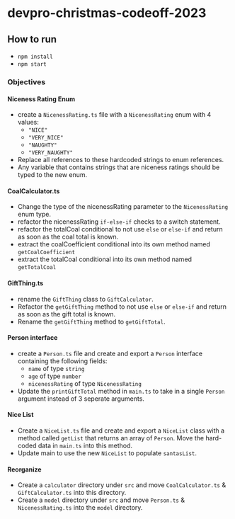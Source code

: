 # devpro-christmas-codeoff-2023

## How to run

- `npm install`
- `npm start`

### Objectives

#### Niceness Rating Enum

- create a `NicenessRating.ts` file with a `NicenessRating` enum with 4 values:
  - `"NICE"`
  - `"VERY_NICE"`
  - `"NAUGHTY"`
  - `"VERY_NAUGHTY"`
- Replace all references to these hardcoded strings to enum references. 
- Any variable that contains strings that are niceness ratings should be typed to the new enum.

#### CoalCalculator.ts

- Change the type of the nicenessRating parameter to the `NicenessRating` enum type.
- refactor the nicenessRating `if-else-if` checks to a switch statement.
- refactor the totalCoal conditional to not use `else` or `else-if` and return as soon as the coal total is known.
- extract the coalCoefficient conditional into its own method named `getCoalCoefficient`
- extract the totalCoal conditional into its own method named `getTotalCoal`

#### GiftThing.ts

- rename the `GiftThing` class to `GiftCalculator`.
- Refactor the `getGiftThing` method to not use `else` or `else-if` and return as soon as the gift total is known.
- Rename the `getGiftThing` method to `getGiftTotal`. 

#### Person interface

- create a `Person.ts` file and create and export a `Person` interface containing the following fields:
  - `name` of type `string`
  - `age` of type `number`
  - `nicenessRating` of type `NicenessRating`
- Update the `printGiftTotal` method in `main.ts` to take in a single `Person` argument instead of 3 seperate arguments. 

#### Nice List

- Create a `NiceList.ts` file and create and export a `NiceList` class with a method called `getList` that returns an array of `Person`. Move the hard-coded data in `main.ts` into this method.
- Update main to use the new `NiceList` to populate `santasList`.

#### Reorganize
- Create a `calculator` directory under `src` and move `CoalCalculator.ts` & `GiftCalculator.ts` into this directory. 
- Create a `model` directory under `src` and move `Person.ts` & `NicenessRating.ts` into the `model` directory.